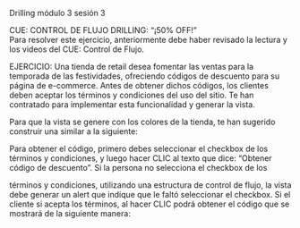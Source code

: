 Drilling módulo 3 sesión 3

CUE: CONTROL DE FLUJO 
DRILLING: “¡50% OFF!”  
Para resolver este ejercicio, anteriormente debe haber revisado la lectura y los videos del CUE: Control de 
Flujo. 
 
EJERCICIO: 
Una tienda de retail desea fomentar las ventas para la temporada de las festividades, ofreciendo códigos 
de descuento para su página de e-commerce. Antes de obtener dichos códigos, los clientes deben aceptar 
los  términos  y  condiciones  del  uso  del  sitio.  Te  han  contratado  para  implementar  esta  funcionalidad  y 
generar la vista. 
 
Para que la vista se genere con los colores de la tienda, te han sugerido construir una similar a la siguiente: 
 
 
 
Para obtener el código, primero debes seleccionar el checkbox de los términos y condiciones, y luego hacer 
CLIC  al  texto  que  dice:  “Obtener código de descuento”.  Si  la  persona  no  selecciona  el  checkbox  de  los 
 
 
términos y condiciones, utilizando una estructura de control de flujo, la vista debe generar un alert que 
indique  que  le  faltó  seleccionar  el  checkbox.  Si  el  cliente  si  acepta  los  términos,  al  hacer  CLIC  podrá 
obtener el código que se mostrará de la siguiente manera: 
 
 

